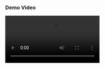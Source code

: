 ### Demo Video

<video src="https://github.com/mritunjaysaha/Mritunjay-Frontend-Developer/blob/main/demo.mkv" controls="controls" style="max-width: 730px; max-height: 400px;">

### Server

1. Add the following variables to the `.env` file

```bash
MONGO_URI
SECRET
```

2. Install the packages

```bash
npm install
```

3. Run the server

```bash
npm run dev
```

### Client

1. Install the packages

```bash
npm install
```

2. Run the client side

```bash
npm run dev
```

3. View the website at `http://localhost:5173`
